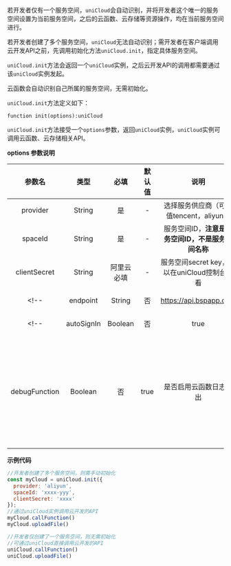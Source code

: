 若开发者仅有一个服务空间，`uniCloud`会自动识别，并将开发者这个唯一的服务空间设置为当前服务空间，之后的云函数、云存储等资源操作，均在当前服务空间进行。

若开发者创建了多个服务空间，`uniCloud`无法自动识别；需开发者在客户端调用云开发API之前，先调用初始化方法`uniCloud.init`，指定具体服务空间。

`uniCloud.init`方法会返回一个`uniCloud`实例，之后云开发API的调用都需要通过该`uniCloud`实例发起。

云函数会自动识别自己所属的服务空间，无需初始化。

`uniCloud.init`方法定义如下：

```
function init(options):uniCloud
```

`uniCloud.init`方法接受一个`options`参数，返回`uniCloud`实例，`uniCloud`实例可调用云函数、云存储相关API。

**options 参数说明**

|参数名				|类型		|必填				|默认值	|说明																								|平台差异说明		|
|:-:					|:-:		|:-:				|:-:		|:-:																								|:-:						|
|provider			|String	|是					|-			|选择服务供应商（可选值tencent，aliyun）						|								|
|spaceId			|String	|是					|-			|服务空间ID，**注意是服务空间ID，不是服务空间名称**	|								|
|clientSecret	|String	|阿里云必填	|-			|服务空间secret key，可以在uniCloud控制台查看				|仅阿里云侧支持	|
<!-- |endpoint			|String	|否					|https://api.bspapp.com	|服务空间地址																			|仅阿里云侧支持																																	| -->
<!-- |autoSignIn		|Boolean|否					|true										|是否自动匿名登录																	|仅腾讯云侧支持																																	|
|debugFunction|Boolean|否					|true										|是否启用云函数日志输出														|仅开发阶段生效，平台支持：APP、H5(使用`HBuilderX`内置浏览器获得更好的调试体验)	| -->

**示例代码**

```javascript
//开发者创建了多个服务空间，则需手动初始化
const myCloud = uniCloud.init({
  provider: 'aliyun',
  spaceId: 'xxxx-yyy',
  clientSecret: 'xxxx'
});
//通过uniCloud实例调用云开发的API
myCloud.callFunction()
myCloud.uploadFile()

//开发者仅创建了一个服务空间，则无需初始化
//可通过uniCloud直接调用云开发的API
uniCloud.callFunction()
uniCloud.uploadFile()
```

<!-- **注意**

- 服务提供商为腾讯云时，需要开发者手动去管理控制台开启匿名登录才可以操作云函数[详情](/uniCloud/authentication#匿名登录) -->